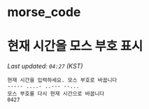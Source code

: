 # morse_code
# 현재 시간을 모스 부호 표시
<!-- MORSE_TIME_START -->
_Last updated: `04:27` (KST)_

```
현재 시간을 입력하세요. 모스 부호로 바꿉니다
----- ....- ..--- --...
모스 부호를 다시 현재 시간으로 바꿉니다
0427
```
<!-- MORSE_TIME_END -->
